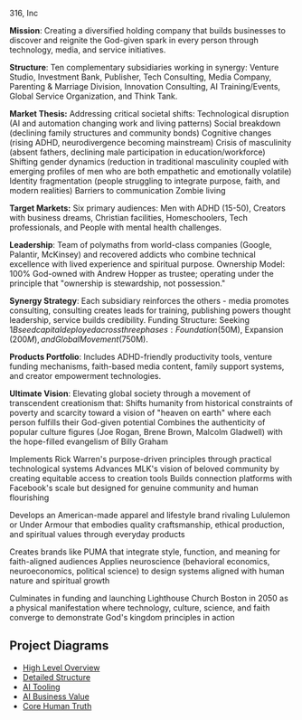 316, Inc

**Mission**: Creating a diversified holding company that builds businesses to discover and reignite the God-given spark in every person through technology, media, and service initiatives.

**Structure**: Ten complementary subsidiaries working in synergy: Venture Studio, Investment Bank, Publisher, Tech Consulting, Media Company, Parenting & Marriage Division, Innovation Consulting, AI Training/Events, Global Service Organization, and Think Tank.

**Market Thesis:** Addressing critical societal shifts:
Technological disruption (AI and automation changing work and living patterns)
Social breakdown (declining family structures and community bonds)
Cognitive changes (rising ADHD, neurodivergence becoming mainstream)
Crisis of masculinity (absent fathers, declining male participation in education/workforce)
Shifting gender dynamics (reduction in traditional masculinity coupled with emerging profiles of men who are both empathetic and emotionally volatile)
Identity fragmentation (people struggling to integrate purpose, faith, and modern realities)
Barriers to communication
Zombie living

**Target Markets:** Six primary audiences: Men with ADHD (15-50), Creators with business dreams, Christian facilities, Homeschoolers, Tech professionals, and People with mental health challenges.

**Leadership**: Team of polymaths from world-class companies (Google, Palantir, McKinsey) and recovered addicts who combine technical excellence with lived experience and spiritual purpose.
Ownership Model: 100% God-owned with Andrew Hopper as trustee; operating under the principle that "ownership is stewardship, not possession."

**Synergy Strategy**: Each subsidiary reinforces the others - media promotes consulting, consulting creates leads for training, publishing powers thought leadership, service builds credibility.
Funding Structure: Seeking $1B seed capital deployed across three phases: Foundation ($50M), Expansion ($200M), and Global Movement ($750M).

**Products Portfolio**: Includes ADHD-friendly productivity tools, venture funding mechanisms, faith-based media content, family support systems, and creator empowerment technologies.

**Ultimate Vision**: Elevating global society through a movement of transcendent creationism that:
Shifts humanity from historical constraints of poverty and scarcity toward a vision of "heaven on earth" where each person fulfills their God-given potential
Combines the authenticity of popular culture figures (Joe Rogan, Brene Brown, Malcolm Gladwell) with the hope-filled evangelism of Billy Graham

Implements Rick Warren's purpose-driven principles through practical technological systems
Advances MLK's vision of beloved community by creating equitable access to creation tools
Builds connection platforms with Facebook's scale but designed for genuine community and human flourishing

Develops an American-made apparel and lifestyle brand rivaling Lululemon or Under Armour that embodies quality craftsmanship, ethical production, and spiritual values through everyday products

Creates brands like PUMA that integrate style, function, and meaning for faith-aligned audiences
Applies neuroscience (behavioral economics, neuroeconomics, political science) to design systems aligned with human nature and spiritual growth

Culminates in funding and launching Lighthouse Church Boston in 2050 as a physical manifestation where technology, culture, science, and faith converge to demonstrate God's kingdom principles in action

## Project Diagrams

- [High Level Overview](./highlevel-diagram.md)
- [Detailed Structure](./detailed-diagram.md)
- [AI Tooling](./aitooling-diagram.md)
- [AI Business Value](./aibizvalue-diagram.md)
- [Core Human Truth](./corehumantruth-diagram.md)

